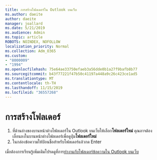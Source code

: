 ```yaml
---
title: การสร้างโฟลเดอร์ใน Outlook บนเว็บ
ms.author: daeite
author: daeite
manager: joallard
ms.date: 5/21/2019
ms.audience: Admin
ms.topic: article
ROBOTS: NOINDEX, NOFOLLOW
localization_priority: Normal
ms.collection: Adm_O365
ms.custom:
- "8000009"
- "1994"
ms.openlocfilehash: 75e64ae33750efaeb3a56dde0b1a27f9bafb8b77
ms.sourcegitcommit: b43f77221f47b50c41197a448a9c26c423ce1ad5
ms.translationtype: MT
ms.contentlocale: th-TH
ms.lasthandoff: 11/15/2019
ms.locfileid: "36557268"
---
```

# <a name="create-a-folder"></a>การสร้างโฟลเดอร์

1. ที่ด้านล่างของบานหน้าต่างโฟลเดอร์ใน Outlook บนเว็บให้เลือก**โฟลเดอร์ใหม่** คุณอาจต้องเลื่อนลงในบานหน้าต่างโฟลเดอร์เพื่อดูปุ่ม**โฟลเดอร์ใหม่**
1. ในกล่องข้อความให้ป้อนชื่อสำหรับโฟลเดอร์แล้วกด Enter

เมื่อต้องการเรียนรู้เพิ่มเติมโปรดดูที่การ[ทำงานกับโฟลเดอร์ข้อความใน Outlook บนเว็บ](https://support.office.com/article/ae0f10d6-54e7-4f29-acd3-78cdc3fdcb9f)